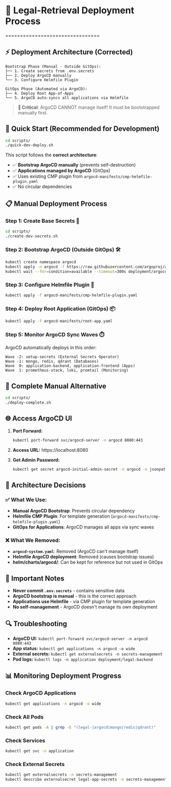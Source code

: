 # 🚀 Legal-Retrieval Deployment Process
================================

## ⚡ **Deployment Architecture (Corrected)**

```
Bootstrap Phase (Manual - Outside GitOps):
├── 1. Create secrets from .env.secrets  
├── 2. Deploy ArgoCD manually
└── 3. Configure Helmfile Plugin

GitOps Phase (Automated via ArgoCD):  
├── 4. Deploy Root App-of-Apps
└── 5. ArgoCD auto-syncs all applications via Helmfile
```

> **🚨 Critical**: ArgoCD CANNOT manage itself! It must be bootstrapped manually first.

## 🎯 Quick Start (Recommended for Development)

```bash
cd scripts/
./quick-dev-deploy.sh
```

This script follows the **correct architecture**:
- ✅ **Bootstrap ArgoCD manually** (prevents self-destruction)
- ✅ **Applications managed by ArgoCD** (GitOps)
- ✅ Uses existing CMP plugin from `argocd-manifests/cmp-helmfile-plugin.yaml`
- ✅ No circular dependencies

## 📋 Manual Deployment Process

### Step 1: Create Base Secrets 🔐
```bash
cd scripts/
./create-dev-secrets.sh
```

### Step 2: Bootstrap ArgoCD (Outside GitOps) 🛠️
```bash
kubectl create namespace argocd
kubectl apply -n argocd -f https://raw.githubusercontent.com/argoproj/argo-cd/stable/manifests/install.yaml
kubectl wait --for=condition=available --timeout=300s deployment/argocd-server -n argocd
```

### Step 3: Configure Helmfile Plugin 🔧
```bash
kubectl apply -f argocd-manifests/cmp-helmfile-plugin.yaml
```

### Step 4: Deploy Root Application (GitOps) 📦
```bash
kubectl apply -f argocd-manifests/root-app.yaml
```

### Step 5: Monitor ArgoCD Sync Waves ⏱️
ArgoCD automatically deploys in this order:
```
Wave -2: setup-secrets (External Secrets Operator)
Wave -1: mongo, redis, qdrant (Databases)  
Wave  0: application-backend, application-frontend (Apps)
Wave  1: prometheus-stack, loki, promtail (Monitoring)
```

## 🔧 Complete Manual Alternative
```bash
cd scripts/
./deploy-complete.sh
```

## 🌐 Access ArgoCD UI

1. **Port Forward:**
   ```bash
   kubectl port-forward svc/argocd-server -n argocd 8080:443
   ```

2. **Access URL:** https://localhost:8080

3. **Get Admin Password:**
   ```bash
   kubectl get secret argocd-initial-admin-secret -n argocd -o jsonpath='{.data.password}' | base64 -d
   ```

## 📁 Architecture Decisions

### ✅ **What We Use:**
- **Manual ArgoCD Bootstrap**: Prevents circular dependency
- **Helmfile CMP Plugin**: For template generation (`argocd-manifests/cmp-helmfile-plugin.yaml`)
- **GitOps for Applications**: ArgoCD manages all apps via sync waves

### ❌ **What We Removed:**
- **`argocd-system.yaml`**: Removed (ArgoCD can't manage itself)
- **Helmfile ArgoCD deployment**: Removed (causes bootstrap issues)
- **helm/charts/argocd/**: Can be kept for reference but not used in GitOps

## 🚨 Important Notes
- **Never commit `.env.secrets`** - contains sensitive data
- **ArgoCD bootstrap is manual** - this is the correct approach
- **Applications use Helmfile** - via CMP plugin for template generation
- **No self-management** - ArgoCD doesn't manage its own deployment

## 🔍 Troubleshooting
- **ArgoCD UI:** `kubectl port-forward svc/argocd-server -n argocd 8080:443`
- **App status:** `kubectl get applications -n argocd -o wide`
- **External secrets:** `kubectl get externalsecrets -n secrets-management`
- **Pod logs:** `kubectl logs -n application deployment/legal-backend`

## 📊 Monitoring Deployment Progress

### Check ArgoCD Applications
```bash
kubectl get applications -n argocd -o wide
```

### Check All Pods
```bash
kubectl get pods -A | grep -E "(legal-|argocd|mongo|redis|qdrant)"
```

### Check Services
```bash
kubectl get svc -n application
```

### Check External Secrets
```bash
kubectl get externalsecrets -n secrets-management
kubectl describe externalsecret legal-app-secrets -n secrets-management
```
